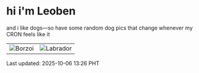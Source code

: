 # hi i'm Leoben

and i like dogs—so have some random dog pics that change whenever my CRON feels like it

|  |  |
|--------|----------|
| ![Borzoi](https://random-dog-vercel.vercel.app/api/random-borzoi?v=1759728391) | ![Labrador](https://random-dog-vercel.vercel.app/api/random-labrador?v=1759728391) |

Last updated: 2025-10-06 13:26 PHT
